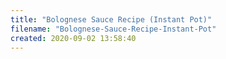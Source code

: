 ```yaml
---
title: "Bolognese Sauce Recipe (Instant Pot)"
filename: "Bolognese-Sauce-Recipe-Instant-Pot"
created: 2020-09-02 13:58:40
---
```

